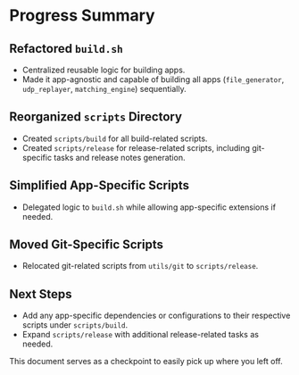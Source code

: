 # Progress Summary

## Refactored `build.sh`
- Centralized reusable logic for building apps.
- Made it app-agnostic and capable of building all apps (`file_generator`, `udp_replayer`, `matching_engine`) sequentially.

## Reorganized `scripts` Directory
- Created `scripts/build` for all build-related scripts.
- Created `scripts/release` for release-related scripts, including git-specific tasks and release notes generation.

## Simplified App-Specific Scripts
- Delegated logic to `build.sh` while allowing app-specific extensions if needed.

## Moved Git-Specific Scripts
- Relocated git-related scripts from `utils/git` to `scripts/release`.

## Next Steps
- Add any app-specific dependencies or configurations to their respective scripts under `scripts/build`.
- Expand `scripts/release` with additional release-related tasks as needed.

This document serves as a checkpoint to easily pick up where you left off.